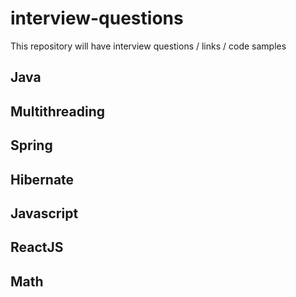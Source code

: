# interview-questions
This repository will have interview questions / links / code samples

## Java 


## Multithreading


## Spring


## Hibernate


## Javascript


## ReactJS


## Math
